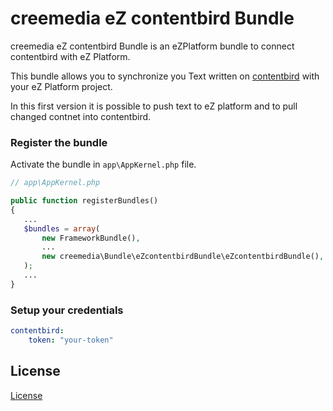 # creemedia eZ contentbird Bundle

creemedia eZ contentbird Bundle is an eZPlatform bundle to connect contentbird with eZ Platform.

This bundle allows you to synchronize you Text written on [contentbird](http://contentbird.io/) with your eZ Platform project.

In this first version it is possible to push text to eZ platform and to pull changed contnet into contentbird.

### Register the bundle

Activate the bundle in `app\AppKernel.php` file.

```php
// app\AppKernel.php

public function registerBundles()
{
   ...
   $bundles = array(
       new FrameworkBundle(),
       ...
       new creemedia\Bundle\eZcontentbirdBundle\eZcontentbirdBundle(),
   );
   ...
}
```

### Setup your credentials

```yaml
contentbird:
    token: "your-token"
```

License
-------

[License](LICENSE)
